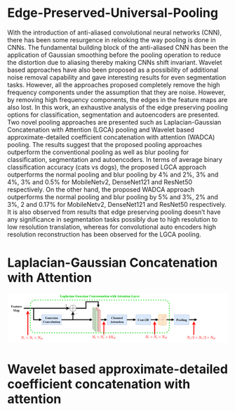 # Edge-Preserved-Universal-Pooling

With the introduction of anti-aliased convolutional neural networks (CNN), there has been some resurgence in relooking the way pooling is done in CNNs. The fundamental building block of the anti-aliased CNN has been the application of Gaussian smoothing before the pooling operation to reduce the distortion due to aliasing thereby making CNNs shift invariant. Wavelet based approaches have also been proposed as a possibility of additional noise removal capability and gave interesting results for even segmentation tasks. However, all the approaches proposed completely remove the high frequency components under the assumption that they are noise. However, by removing high frequency components, the edges in the feature maps are also lost. In this work, an exhaustive analysis of the edge preserving pooling options for classification, segmentation and autoencoders are presented. Two novel pooling approaches are presented such as Laplacian-Gaussian Concatenation with Attention (LGCA) pooling and Wavelet based approximate-detailed coefficient concatenation with attention (WADCA) pooling. The results suggest that the proposed pooling approaches outperform the conventional pooling as well as blur pooling for classification, segmentation and autoencoders. In terms of average binary classification accuracy (cats vs dogs), the proposed LGCA approach outperforms the normal pooling and blur pooling by 4% and 2%, 3% and 4%, 3% and 0.5% for MobileNetv2, DenseNet121 and ResNet50 respectively. On the other hand, the proposed WADCA approach outperforms the normal pooling and blur pooling by 5% and 3%, 2% and 3%, 2 and 0.17% for MobileNetv2, DenseNet121 and ResNet50 respectively. It is also observed from results that edge preserving pooling doesn’t have any significance in segmentation tasks possibly due to high resolution to low resolution translation, whereas for convolutional auto encoders high resolution reconstruction has been observed for the LGCA pooling. 

# Laplacian-Gaussian Concatenation with Attention
<img src='https://github.com/TheDarKnight13/Edge-Preserved-Universal-Pooling/blob/main/Picture1.png' width=800><br>

# Wavelet based approximate-detailed coefficient concatenation with attention
